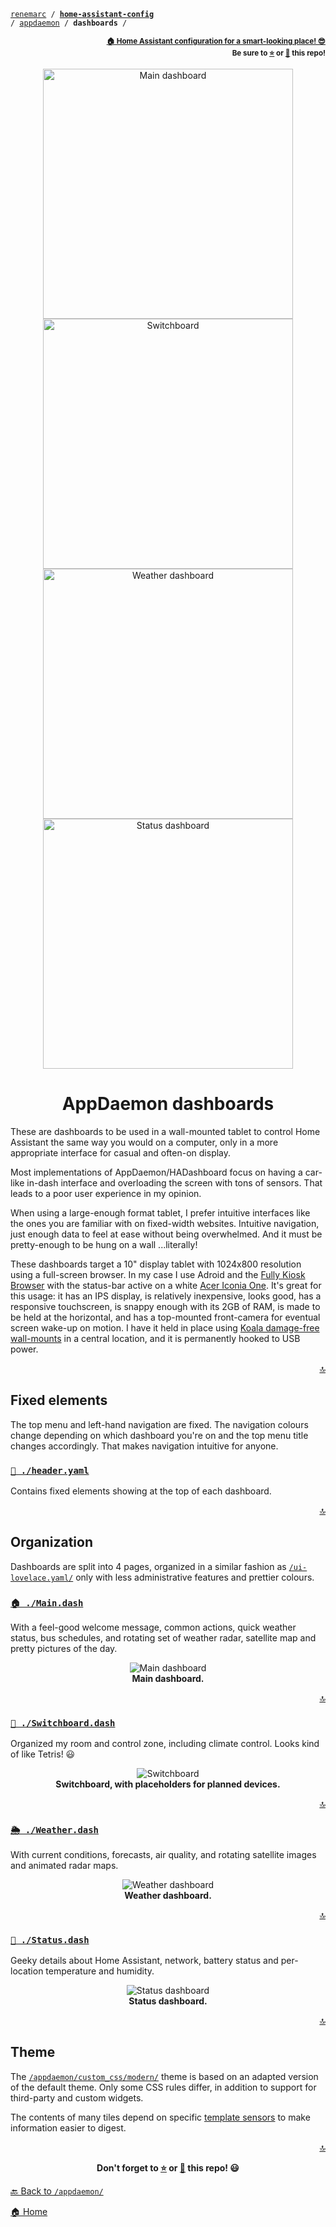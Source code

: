<!-- Header -->
[link-profile]:https://github.com/renemarc
[link-repo]:https://github.com/renemarc/home-assistant-config

<a name="top"></a>
<code>[renemarc][link-profile] / **[home-assistant-config][link-repo]** / [appdaemon](..) / **dashboards** /</code>

<p align="right"><sub><strong><a href="https://github.com/renemarc/home-assistant-config">🏠 Home Assistant configuration for a smart-looking place! 😎</a><br>Be sure to <a href="#" title="star">⭐️</a> or <a href="#" title="fork">🔱</a> this repo!</strong></sub></p>

<!-- Hero -->
<figure>
    <div align="center">
        <a href="#-maindash" title="Main dashboard"><img src="../../www/screenshots/dashboard-main.gif" alt="Main dashboard" width="400"></a>
        <a href="#-switchboarddash" title="Switchboard"><img src="../../www/screenshots/dashboard-switchboard.gif" alt="Switchboard" width="400"></a>
        <a href="#-weatherdash" title="Weather dashboard"><img src="../../www/screenshots/dashboard-weather.gif" alt="Weather dashboard" width="400"></a>
        <a href="#-statusdash" title="Status dashboard"><img src="../../www/screenshots/dashboard-status.png" alt="Status dashboard" width="400"></a>
    </div>
</figure>

<h1 align="center">AppDaemon dashboards</h1>

These are dashboards to be used in a wall-mounted tablet to control Home Assistant the same way you would on a computer, only in a more appropriate interface for casual and often-on display.

Most implementations of AppDaemon/HADashboard focus on having a car-like in-dash interface and overloading the screen with tons of sensors. That leads to a poor user experience in my opinion.

When using a large-enough format tablet, I prefer intuitive interfaces like the ones you are familiar with on fixed-width websites. Intuitive navigation, just enough data to feel at ease without being overwhelmed. And it must be pretty-enough to be hung on a wall ...literally!

These dashboards target a 10" display tablet with 1024x800 resolution using a full-screen browser. In my case I use Adroid and the [Fully Kiosk Browser](http://www.ozerov.de/fully-kiosk-browser/) with the status-bar active on a white [Acer Iconia One](https://www.acer.com/ac/en/CA/content/series/iconiaone10). It's great for this usage: it has an IPS display, is relatively inexpensive, looks good, has a responsive touchscreen, is snappy enough with its 2GB of RAM, is made to be held at the horizontal, and has a top-mounted front-camera for eventual screen wake-up on motion. I have it held in place using [Koala damage-free wall-mounts](https://www.dockem.com/category-s/1861.htm) in a central location, and it is permanently hooked to USB power.

<p align="right"><a href="#top" title="Back to top">🔝</a></p>

## Fixed elements

The top menu and left-hand navigation are fixed. The navigation colours change depending on which dashboard you're on and the top menu title changes accordingly. That makes navigation intuitive for anyone.

### [`📰 ./header.yaml`](header.yaml)

Contains fixed elements showing at the top of each dashboard.

<p align="right"><a href="#top" title="Back to top">🔝</a></p>

## Organization

Dashboards are split into 4 pages, organized in a similar fashion as [`/ui-lovelace.yaml/`](../../ui-lovelace.yaml) only with less administrative features and prettier colours.

### [`🏠 ./Main.dash`](Main.dash)

With a feel-good welcome message, common actions, quick weather status, bus schedules, and rotating set of weather radar, satellite map and pretty pictures of the day.

<div align="center">
    <figure>
        <div>
            <img src="../../www/screenshots/dashboard-main.gif" alt="Main dashboard" title="Main dashboard">
        </div>
        <figcaption>
            <strong>Main dashboard.</strong>
        </figcaption>
    </figure>
</div>

<p align="right"><a href="#top" title="Back to top">🔝</a></p>

### [`🔘 ./Switchboard.dash`](Switchboard.dash)

Organized my room and control zone, including climate control. Looks kind of like Tetris! 😃

<div align="center">
    <figure>
        <div>
            <img src="../../www/screenshots/dashboard-switchboard.gif" alt="Switchboard" title="Switchboard">
        </div>
        <figcaption>
            <strong>Switchboard, with placeholders for planned devices.</strong>
        </figcaption>
    </figure>
</div>

<p align="right"><a href="#top" title="Back to top">🔝</a></p>

### [`🌦 ./Weather.dash`](Weather.dash)

With current conditions, forecasts, air quality, and rotating satellite images and animated radar maps.

<div align="center">
    <figure>
        <div>
            <img src="../../www/screenshots/dashboard-weather.gif" alt="Weather dashboard" title="Weather dashboard">
        </div>
        <figcaption>
            <strong>Weather dashboard.</strong>
        </figcaption>
    </figure>
</div>

<p align="right"><a href="#top" title="Back to top">🔝</a></p>

### [`👀 ./Status.dash`](Status.dash)

Geeky details about Home Assistant, network, battery status and per-location temperature and humidity.

<div align="center">
    <figure>
        <div>
            <img src="../../www/screenshots/dashboard-status.png" alt="Status dashboard" title="Status dashboard">
        </div>
        <figcaption>
            <strong>Status dashboard.</strong>
        </figcaption>
    </figure>
</div>

<p align="right"><a href="#top" title="Back to top">🔝</a></p>

## Theme

The [`/appdaemon/custom_css/modern/`](../custom_css/modern) theme is based on an adapted version of the default theme. Only some CSS rules differ, in addition to support for third-party and custom widgets.

The contents of many tiles depend on specific [template sensors](../../sensors) to make information easier to digest.

<!--
Footer starts.
-->
<p align="right"><a href="#top" title="Back to top">🔝</a></p>

<p align="center"><strong>Don't forget to <a href="#" title="star">⭐️</a> or <a href="#" title="fork">🔱</a> this repo! 😃</strong></p>

[🔙 Back to `/appdaemon/`](../)

[🏠 Home][link-repo]
<!--
Footer ends.
-->

